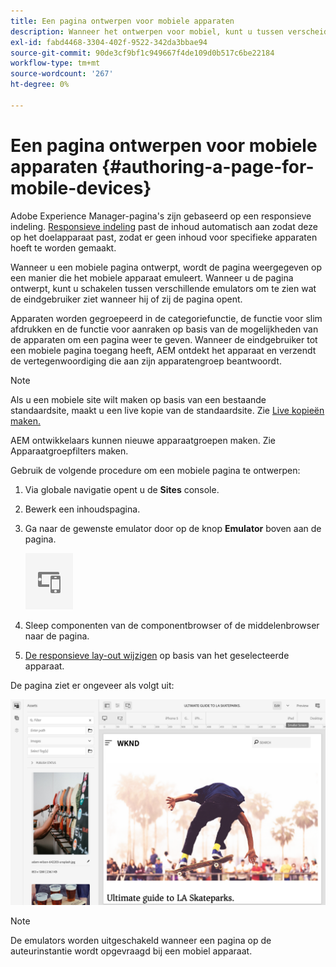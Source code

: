 ```yaml
---
title: Een pagina ontwerpen voor mobiele apparaten
description: Wanneer het ontwerpen voor mobiel, kunt u tussen verscheidene mededingers schakelen om te zien wat de eindgebruiker ziet
exl-id: fabd4468-3304-402f-9522-342da3bbae94
source-git-commit: 90de3cf9bf1c949667f4de109d0b517c6be22184
workflow-type: tm+mt
source-wordcount: '267'
ht-degree: 0%

---
```


# Een pagina ontwerpen voor mobiele apparaten {#authoring-a-page-for-mobile-devices}

Adobe Experience Manager-pagina&#39;s zijn gebaseerd op een responsieve indeling. [Responsieve indeling](/help/sites-cloud/authoring/features/responsive-layout.md) past de inhoud automatisch aan zodat deze op het doelapparaat past, zodat er geen inhoud voor specifieke apparaten hoeft te worden gemaakt.

Wanneer u een mobiele pagina ontwerpt, wordt de pagina weergegeven op een manier die het mobiele apparaat emuleert. Wanneer u de pagina ontwerpt, kunt u schakelen tussen verschillende emulators om te zien wat de eindgebruiker ziet wanneer hij of zij de pagina opent.

Apparaten worden gegroepeerd in de categoriefunctie, de functie voor slim afdrukken en de functie voor aanraken op basis van de mogelijkheden van de apparaten om een pagina weer te geven. Wanneer de eindgebruiker tot een mobiele pagina toegang heeft, AEM ontdekt het apparaat en verzendt de vertegenwoordiging die aan zijn apparatengroep beantwoordt.

>[!NOTE]
>
>Als u een mobiele site wilt maken op basis van een bestaande standaardsite, maakt u een live kopie van de standaardsite. Zie [Live kopieën maken.](/help/sites-cloud/administering/msm/creating-live-copies.md)
>
>AEM ontwikkelaars kunnen nieuwe apparaatgroepen maken. Zie Apparaatgroepfilters maken.

<!--
>AEM developers can create new device groups. (See [Creating Device Group Filters](/help/sites-developing/groupfilters.md).)
-->

Gebruik de volgende procedure om een mobiele pagina te ontwerpen:

1. Via globale navigatie opent u de **Sites** console.
1. Bewerk een inhoudspagina.
1. Ga naar de gewenste emulator door op de knop **Emulator** boven aan de pagina.

   ![Emulatorpictogram](/help/sites-cloud/authoring/assets/emulator.png)

1. Sleep componenten van de componentbrowser of de middelenbrowser naar de pagina.
1. [De responsieve lay-out wijzigen](/help/sites-cloud/authoring/features/responsive-layout.md) op basis van het geselecteerde apparaat.

De pagina ziet er ongeveer als volgt uit:

![Voorbeeld van mobiel](/help/sites-cloud/authoring/assets/mobile.png)

>[!NOTE]
>
>De emulators worden uitgeschakeld wanneer een pagina op de auteurinstantie wordt opgevraagd bij een mobiel apparaat.

